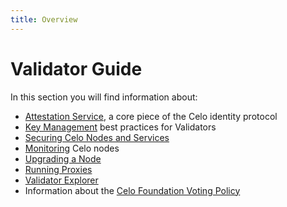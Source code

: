```yaml
---
title: Overview
---
```

# Validator Guide

In this section you will find information about:

- [Attestation Service](validator-guide/attestation-service.md), a core piece of the Celo identity protocol
- [Key Management](validator-guide/key-management/summary.md) best practices for Validators
- [Securing Celo Nodes and Services](validator-guide/securing-nodes-and-services.md)
- [Monitoring](validator-guide/monitoring.md) Celo nodes
- [Upgrading a Node](validator-guide/node-upgrades.md)
- [Running Proxies](validator-guide/proxy.md)
- [Validator Explorer](validator-guide/validator-explorer.md)
- Information about the [Celo Foundation Voting Policy](validator-guide/celo-foundation-voting-policy.md)
